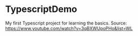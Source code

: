 # TypescriptDemo
My first Typescript project for learning the basics.
Source: https://www.youtube.com/watch?v=3qBXWUpoPHo&list=WL
